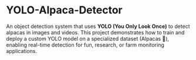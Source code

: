 # YOLO-Alpaca-Detector
An object detection system that uses **YOLO (You Only Look Once)** to detect alpacas in images and videos.   This project demonstrates how to train and deploy a custom YOLO model on a specialized dataset (Alpacas 🦙), enabling real-time detection for fun, research, or farm monitoring applications.
